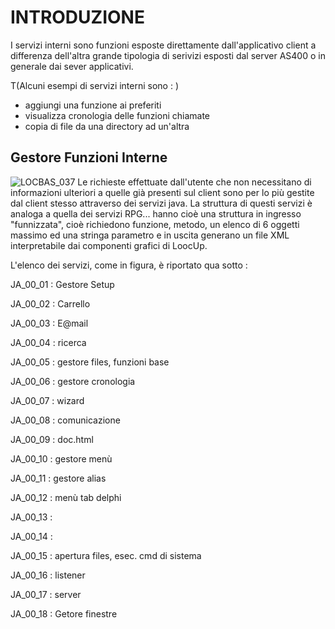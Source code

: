 # INTRODUZIONE
I servizi interni sono funzioni esposte direttamente dall'applicativo client a differenza dell'altra grande tipologia di serivizi esposti dal server AS400 o in generale dai sever applicativi.

 T(Alcuni esempi di servizi interni sono : )
- aggiungi una funzione ai preferiti
- visualizza cronologia delle funzioni chiamate
- copia di file da una directory ad un'altra



## Gestore Funzioni Interne

![LOCBAS_037](http://localhost:3000/immagini/LOCINT_01/LOCBAS_037.png)
Le richieste effettuate dall'utente che non necessitano di informazioni ulteriori a quelle già presenti sul client sono per lo più gestite dal client stesso attraverso dei servizi java. La struttura di questi servizi è analoga a quella dei servizi RPG... hanno cioè una struttura in ingresso "funnizzata", cioè richiedono funzione, metodo,  un elenco di 6 oggetti massimo ed una stringa parametro e in uscita generano un file XML interpretabile dai componenti grafici di LoocUp.

L'elenco dei servizi, come in figura, è riportato qua sotto : 

JA_00_01 :  Gestore Setup

JA_00_02 :  Carrello

JA_00_03 :  E@mail

JA_00_04 :  ricerca

JA_00_05 :  gestore files, funzioni base

JA_00_06 :  gestore cronologia

JA_00_07 :  wizard

JA_00_08 :  comunicazione

JA_00_09 :  doc.html

JA_00_10 :  gestore menù

JA_00_11 :  gestore alias

JA_00_12 :  menù tab delphi

JA_00_13 : 

JA_00_14 : 

JA_00_15 :  apertura files, esec. cmd di sistema

JA_00_16 :  listener

JA_00_17 :  server

JA_00_18 :  Getore finestre
